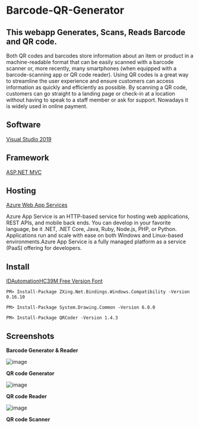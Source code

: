 # Barcode-QR-Generator
## This webapp Generates, Scans, Reads Barcode and QR code.

Both QR codes and barcodes store information about an item or product in a machine-readable format that can be easily scanned with a barcode scanner or, more recently, many smartphones (when equipped with a barcode-scanning app or QR code reader). Using QR codes is a great way to streamline the user experience and ensure customers can access information as quickly and efficiently as possible. By scanning a QR code, customers can go straight to a landing page or check-in at a location without having to speak to a staff member or ask for support. Nowadays it is widely used in online payment.
## Software
[Visual Studio 2019 ](https://visualstudio.microsoft.com/downloads/)
## Framework
[ASP.NET MVC ](https://dotnet.microsoft.com/en-us/apps/aspnet/mvc)
## Hosting
[Azure Web App Services](https://azure.microsoft.com/en-in/services/app-service/web/)

Azure App Service is an HTTP-based service for hosting web applications, REST APIs, and mobile back ends. You can develop in your favorite language, be it .NET, .NET Core, Java, Ruby, Node.js, PHP, or Python. Applications run and scale with ease on both Windows and Linux-based environments.Azure App Service is a fully managed platform as a service (PaaS) offering for developers.
## Install
[IDAutomationHC39M Free Version Font](https://www.wfonts.com/font/idautomationhc39m-free-version)

``` PM> Install-Package ZXing.Net.Bindings.Windows.Compatibility -Version 0.16.10 ```

``` PM> Install-Package System.Drawing.Common -Version 6.0.0 ```

``` PM> Install-Package QRCoder -Version 1.4.3 ```
## Screenshots
**Barcode Generator & Reader**

![image](https://user-images.githubusercontent.com/92319855/151719237-0e29d76a-d4d4-49a2-af37-87e97a158e04.png)

**QR code Generator**

![image](https://user-images.githubusercontent.com/92319855/151719449-46ec835d-1186-4dde-a62b-cba3887e40c1.png)

**QR code Reader**

![image](https://user-images.githubusercontent.com/92319855/151719492-82155fdd-7be5-4c41-ade5-8e99d5fe88e0.png)

**QR code Scanner**




